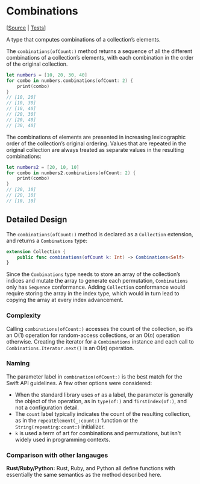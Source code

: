 # Combinations

[[Source](https://github.com/apple/swift-algorithms/blob/main/Sources/Algorithms/Combinations.swift) | 
 [Tests](https://github.com/apple/swift-algorithms/blob/main/Tests/SwiftAlgorithmsTests/CombinationsTests.swift)]

A type that computes combinations of a collection’s elements.

The `combinations(ofCount:)` method returns a sequence of all the different
combinations of a collection’s elements, with each combination in the order of
the original collection.

```swift
let numbers = [10, 20, 30, 40]
for combo in numbers.combinations(ofCount: 2) {
    print(combo)
}
// [10, 20]
// [10, 30]
// [10, 40]
// [20, 30]
// [20, 40]
// [30, 40]
```

The combinations of elements are presented in increasing lexicographic order of
the collection’s original ordering. Values that are repeated in the original
collection are always treated as separate values in the resulting combinations:

```swift
let numbers2 = [20, 10, 10]
for combo in numbers2.combinations(ofCount: 2) {
    print(combo)
}
// [20, 10]
// [20, 10]
// [10, 10]
```

## Detailed Design

The `combinations(ofCount:)` method is declared as a  `Collection` extension,
and returns a `Combinations` type:

```swift
extension Collection {
    public func combinations(ofCount k: Int) -> Combinations<Self>
}
```

Since the `Combinations` type needs to store an array of the collection’s
indices and mutate the array to generate each permutation, `Combinations` only
has `Sequence` conformance. Adding `Collection` conformance would require
storing the array in the index type, which would in turn lead to copying the
array at every index advancement.

### Complexity

Calling `combinations(ofCount:)` accesses the count of the collection, so it’s an
O(1) operation for random-access collections, or an O(_n_) operation otherwise.
Creating the iterator for a `Combinations` instance and each call to
`Combinations.Iterator.next()` is an O(_n_) operation.

### Naming

The parameter label in `combination(ofCount:)` is the best match for the
Swift API guidelines. A few other options were considered:

- When the standard library uses `of` as a label, the parameter is generally 
  the object of the operation, as in `type(of:)` and `firstIndex(of:)`, and
  not a configuration detail.
- The `count` label typically indicates the count of the resulting collection,
  as in the `repeatElement(_:count:)` function or the `String(repeating:count:)`
  initializer.
- `k` is used a term of art for combinations and permutations, but isn't 
  widely used in programming contexts.

### Comparison with other langauges

**Rust/Ruby/Python:** Rust, Ruby, and Python all define functions with
essentially the same semantics as the method described here.
